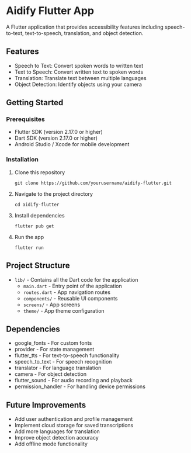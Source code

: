 
# Aidify Flutter App

A Flutter application that provides accessibility features including speech-to-text, text-to-speech, translation, and object detection.

## Features

- Speech to Text: Convert spoken words to written text
- Text to Speech: Convert written text to spoken words
- Translation: Translate text between multiple languages
- Object Detection: Identify objects using your camera

## Getting Started

### Prerequisites

- Flutter SDK (version 2.17.0 or higher)
- Dart SDK (version 2.17.0 or higher)
- Android Studio / Xcode for mobile development

### Installation

1. Clone this repository
   ```
   git clone https://github.com/yourusername/aidify-flutter.git
   ```

2. Navigate to the project directory
   ```
   cd aidify-flutter
   ```

3. Install dependencies
   ```
   flutter pub get
   ```

4. Run the app
   ```
   flutter run
   ```

## Project Structure

- `lib/` - Contains all the Dart code for the application
  - `main.dart` - Entry point of the application
  - `routes.dart` - App navigation routes
  - `components/` - Reusable UI components
  - `screens/` - App screens
  - `theme/` - App theme configuration

## Dependencies

- google_fonts - For custom fonts
- provider - For state management
- flutter_tts - For text-to-speech functionality
- speech_to_text - For speech recognition
- translator - For language translation
- camera - For object detection
- flutter_sound - For audio recording and playback
- permission_handler - For handling device permissions

## Future Improvements

- Add user authentication and profile management
- Implement cloud storage for saved transcriptions
- Add more languages for translation
- Improve object detection accuracy
- Add offline mode functionality
